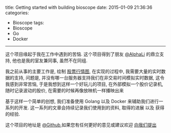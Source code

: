 title: Getting started with building bioscope
date: 2015-01-09 21:36:36
categories:
- Bioscope
tags:
- Bioscope
- Go
- Docker
---
这个项目缘起于我在工作中遇到的苦恼.
这个项目得到了朋友 [@AlphaLi](http://about.me/alphali) 的鼎立支持, 他也是我的室友兼同事, 虽然不在同组.

我之前从事的主要工作是, 绘制 [股票行情图](http://stockhtm.finance.qq.com/hqing/zhishu/000001.htm), 在实现的过程中, 我需要大量的实时数据的支持, 问题是, 并没有哪一台服务器支持我们在非交易时间模拟实时数据, 这令我感到非常苦恼, 于是我想到这样一个好玩儿的项目, 在外部模拟一个股价记录机, 随时记录波动的股价, 在需要的时候再像放映机一样播映出来

基于这样一个简单的创想, 我们准备使用 Golang 以及 Docker 来辅助我们进行一系列的开发.
这一系列的文章会持续记录我们使用到的资料, 取得的进展 以及 获得的经验.

这个项目的地址是 [@Github](https://github.com/lenville/bioscope),如果您有任何更好的意见或建议欢迎 [向我们提出](https://github.com/lenville/bioscope/issues)
